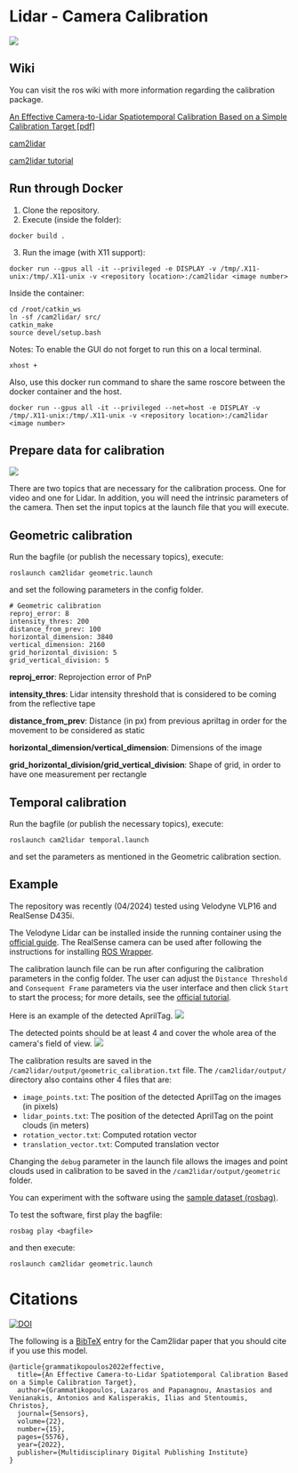 # Lidar - Camera Calibration

![](./img/diagram.png)

## Wiki
You can visit the ros wiki with more information regarding the calibration package.

[An Effective Camera-to-Lidar Spatiotemporal Calibration Based
on a Simple Calibration Target [pdf]](https://www.mdpi.com/1424-8220/22/15/5576/pdf?version=1658889926)

[cam2lidar](http://wiki.ros.org/cam2lidar)

[cam2lidar tutorial](http://wiki.ros.org/cam2lidar/Tutorials/How%20to%20calibrate%20Lidar%20and%20Camera)

## Run through Docker

1. Clone the repository.
2. Execute (inside the folder):

```
docker build .
```

3. Run the image (with X11 support):
```
docker run --gpus all -it --privileged -e DISPLAY -v /tmp/.X11-unix:/tmp/.X11-unix -v <repository location>:/cam2lidar <image number>
```
Inside the container:
```
cd /root/catkin_ws
ln -sf /cam2lidar/ src/
catkin_make
source devel/setup.bash 
```


Notes:
To enable the GUI do not forget to run this on a local terminal.
```
xhost +
```
Also, use this docker run command to share the same roscore between the docker container and the host.
```
docker run --gpus all -it --privileged --net=host -e DISPLAY -v /tmp/.X11-unix:/tmp/.X11-unix -v <repository location>:/cam2lidar <image number>
```

## Prepare data for calibration
![](./img/tag36h11.jpg)

There are two topics that are necessary for the calibration process. One for video and one for Lidar.
In addition, you will need the intrinsic parameters of the camera.
Then set the input topics at the launch file that you will execute.

## Geometric calibration

Run the bagfile (or publish the necessary topics), execute:

```
roslaunch cam2lidar geometric.launch
```

and set the following parameters in the config folder.

```
# Geometric calibration
reproj_error: 8
intensity_thres: 200
distance_from_prev: 100
horizontal_dimension: 3840
vertical_dimension: 2160
grid_horizontal_division: 5
grid_vertical_division: 5
```

**reproj_error**: Reprojection error of PnP

**intensity_thres**: Lidar intensity threshold that is considered to be coming from the reflective tape

**distance_from_prev**: Distance (in px) from previous apriltag in order for the movement to be considered as static

**horizontal_dimension/vertical_dimension**: Dimensions of the image

**grid_horizontal_division/grid_vertical_division**: Shape of grid, in order to have one measurement per rectangle

## Temporal calibration

Run the bagfile (or publish the necessary topics), execute:

```
roslaunch cam2lidar temporal.launch
```

and set the parameters as mentioned in the Geometric calibration section.

## Example

The repository was recently (04/2024) tested using Velodyne VLP16 and RealSense D435i. 

The Velodyne Lidar can be installed inside the running container using the [official guide](https://wiki.ros.org/velodyne/Tutorials/Getting%20Started%20with%20the%20Velodyne%20VLP16). The RealSense camera can be used after following the instructions for installing [ROS Wrapper](https://github.com/IntelRealSense/realsense-ros/tree/ros1-legacy).

The calibration launch file can be run after configuring the calibration parameters in the config folder. The user can adjust the `Distance Threshold` and `Consequent Frame` parameters via the user interface and then click `Start` to start the process; for more details, see the [official tutorial](http://wiki.ros.org/cam2lidar/Tutorials/How%20to%20calibrate%20Lidar%20and%20Camera).

Here is an example of the detected AprilTag.
![](./img/example_1.jpg)

The detected points should be at least 4 and cover the whole area of the camera's field of view.
![](./img/example_1.png)

The calibration results are saved in the `/cam2lidar/output/geometric_calibration.txt` file.
The `/cam2lidar/output/` directory also contains other 4 files that are:
- `image_points.txt`: The position of the detected AprilTag on the images (in pixels)
- `lidar_points.txt`: The position of the detected AprilTag on the point clouds (in meters)
- `rotation_vector.txt`: Computed rotation vector
- `translation_vector.txt`: Computed translation vector

Changing the `debug` parameter in the launch file allows the images and point clouds used in calibration to be saved in the `/cam2lidar/output/geometric` folder.

You can experiment with the software using the [sample dataset (rosbag)](https://filebrowser.homelab.up2metric.com/api/public/dl/VrS6ENzL/store/shared/2024-05-20-10-10-45_cam2lidar_sample.bag).

To test the software, first play the bagfile:
```
rosbag play <bagfile>
```
and then execute:
```
roslaunch cam2lidar geometric.launch
```

# Citations
[![DOI](https://zenodo.org/badge/264818686.svg)](https://doi.org/10.3390/s22155576)

The following is a [BibTeX](www.bibtex.org) entry for the Cam2lidar paper that you should cite if you use this model.
```
@article{grammatikopoulos2022effective,
  title={An Effective Camera-to-Lidar Spatiotemporal Calibration Based on a Simple Calibration Target},
  author={Grammatikopoulos, Lazaros and Papanagnou, Anastasios and Venianakis, Antonios and Kalisperakis, Ilias and Stentoumis, Christos},
  journal={Sensors},
  volume={22},
  number={15},
  pages={5576},
  year={2022},
  publisher={Multidisciplinary Digital Publishing Institute}
}
```

